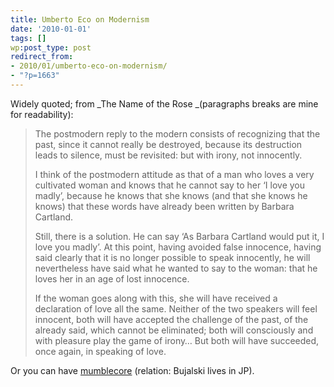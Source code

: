```yaml
---
title: Umberto Eco on Modernism
date: '2010-01-01'
tags: []
wp:post_type: post
redirect_from:
- 2010/01/umberto-eco-on-modernism/
- "?p=1663"
---
```


Widely quoted; from _The Name of the Rose _(paragraphs breaks are mine for readability):

> The postmodern reply to the modern consists of recognizing that the past, since it cannot really be destroyed, because its destruction leads to silence, must be revisited: but with irony, not innocently.
>
> I think of the postmodern attitude as that of a man who loves a very cultivated woman and knows that he cannot say to her ‘I love you madly’, because he knows that she knows (and that she knows he knows) that these words have already been written by Barbara Cartland.
>
> Still, there is a solution. He can say ‘As Barbara Cartland would put it, I love you madly’. At this point, having avoided false innocence, having said clearly that it is no longer possible to speak innocently, he will nevertheless have said what he wanted to say to the woman: that he loves her in an age of lost innocence.
>
> If the woman goes along with this, she will have received a declaration of love all the same. Neither of the two speakers will feel innocent, both will have accepted the challenge of the past, of the already said, which cannot be eliminated; both will consciously and with pleasure play the game of irony… But both will have succeeded, once again, in speaking of love.

Or you can have [mumblecore](http://en.wikipedia.org/wiki/Funny_Ha_Ha) (relation: Bujalski lives in JP).

